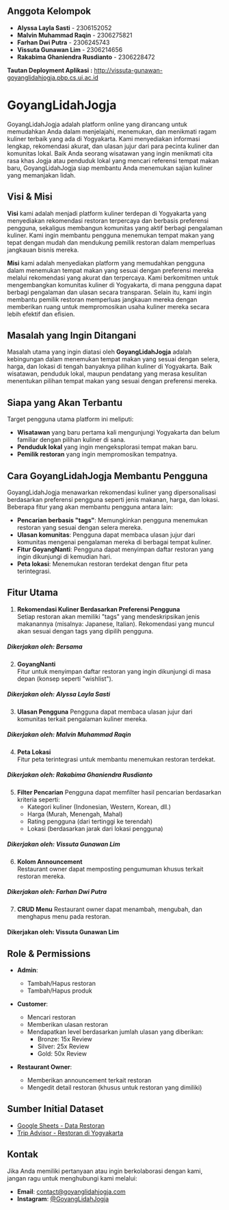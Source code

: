 ## Anggota Kelompok
- **Alyssa Layla Sasti** - 2306152052
- **Malvin Muhammad Raqin** - 2306275821
- **Farhan Dwi Putra** - 2306245743
- **Vissuta Gunawan Lim** - 2306214656
- **Rakabima Ghaniendra Rusdianto** - 2306228472 

**Tautan Deployment Aplikasi :**  http://vissuta-gunawan-goyanglidahjogja.pbp.cs.ui.ac.id

# GoyangLidahJogja

GoyangLidahJogja adalah platform online yang dirancang untuk memudahkan Anda dalam menjelajahi, menemukan, dan menikmati ragam kuliner terbaik yang ada di Yogyakarta. Kami menyediakan informasi lengkap, rekomendasi akurat, dan ulasan jujur dari para pecinta kuliner dan komunitas lokal. Baik Anda seorang wisatawan yang ingin menikmati cita rasa khas Jogja atau penduduk lokal yang mencari referensi tempat makan baru, GoyangLidahJogja siap membantu Anda menemukan sajian kuliner yang memanjakan lidah.

## Visi & Misi

**Visi** kami adalah menjadi platform kuliner terdepan di Yogyakarta yang menyediakan rekomendasi restoran terpercaya dan berbasis preferensi pengguna, sekaligus membangun komunitas yang aktif berbagi pengalaman kuliner. Kami ingin membantu pengguna menemukan tempat makan yang tepat dengan mudah dan mendukung pemilik restoran dalam memperluas jangkauan bisnis mereka.

**Misi** kami adalah menyediakan platform yang memudahkan pengguna dalam menemukan tempat makan yang sesuai dengan preferensi mereka melalui rekomendasi yang akurat dan terpercaya. Kami berkomitmen untuk mengembangkan komunitas kuliner di Yogyakarta, di mana pengguna dapat berbagi pengalaman dan ulasan secara transparan. Selain itu, kami ingin membantu pemilik restoran memperluas jangkauan mereka dengan memberikan ruang untuk mempromosikan usaha kuliner mereka secara lebih efektif dan efisien.

## Masalah yang Ingin Ditangani

Masalah utama yang ingin diatasi oleh **GoyangLidahJogja** adalah kebingungan dalam menemukan tempat makan yang sesuai dengan selera, harga, dan lokasi di tengah banyaknya pilihan kuliner di Yogyakarta. Baik wisatawan, penduduk lokal, maupun pendatang yang merasa kesulitan menentukan pilihan tempat makan yang sesuai dengan preferensi mereka.

## Siapa yang Akan Terbantu

Target pengguna utama platform ini meliputi:
- **Wisatawan** yang baru pertama kali mengunjungi Yogyakarta dan belum familiar dengan pilihan kuliner di sana.
- **Penduduk lokal** yang ingin mengeksplorasi tempat makan baru.
- **Pemilik restoran** yang ingin mempromosikan tempatnya.

## Cara GoyangLidahJogja Membantu Pengguna

GoyangLidahJogja menawarkan rekomendasi kuliner yang dipersonalisasi berdasarkan preferensi pengguna seperti jenis makanan, harga, dan lokasi. Beberapa fitur yang akan membantu pengguna antara lain:

- **Pencarian berbasis "tags"**: Memungkinkan pengguna menemukan restoran yang sesuai dengan selera mereka.
- **Ulasan komunitas**: Pengguna dapat membaca ulasan jujur dari komunitas mengenai pengalaman mereka di berbagai tempat kuliner.
- **Fitur GoyangNanti**: Pengguna dapat menyimpan daftar restoran yang ingin dikunjungi di kemudian hari.
- **Peta lokasi**: Menemukan restoran terdekat dengan fitur peta terintegrasi.

## Fitur Utama

1. **Rekomendasi Kuliner Berdasarkan Preferensi Pengguna**  
   Setiap restoran akan memiliki "tags" yang mendeskripsikan jenis makanannya (misalnya: Japanese, Italian). Rekomendasi yang muncul akan sesuai dengan tags yang dipilih pengguna.
##### Dikerjakan oleh: Bersama
   
2. **GoyangNanti**  
   Fitur untuk menyimpan daftar restoran yang ingin dikunjungi di masa depan (konsep seperti "wishlist").
##### Dikerjakan oleh: Alyssa Layla Sasti

3. **Ulasan Pengguna**
   Pengguna dapat membaca ulasan jujur dari komunitas terkait pengalaman kuliner mereka.
##### Dikerjakan oleh: Malvin Muhammad Raqin

4. **Peta Lokasi**  
   Fitur peta terintegrasi untuk membantu menemukan restoran terdekat.
##### Dikerjakan oleh: Rakabima Ghaniendra Rusdianto

5. **Filter Pencarian**
   Pengguna dapat memfilter hasil pencarian berdasarkan kriteria seperti:
   - Kategori kuliner (Indonesian, Western, Korean, dll.)
   - Harga (Murah, Menengah, Mahal)
   - Rating pengguna (dari tertinggi ke terendah)
   - Lokasi (berdasarkan jarak dari lokasi pengguna)
##### Dikerjakan oleh: Vissuta Gunawan Lim

6. **Kolom Announcement**  
   Restaurant owner dapat memposting pengumuman khusus terkait restoran mereka.
##### Dikerjakan oleh: Farhan Dwi Putra

7. **CRUD Menu**
   Restaurant owner dapat menambah, mengubah, dan menghapus menu pada restoran.
#### Dikerjakan oleh: Vissuta Gunawan Lim

## Role & Permissions

- **Admin**: 
  - Tambah/Hapus restoran
  - Tambah/Hapus produk
  
- **Customer**: 
  - Mencari restoran
  - Memberikan ulasan restoran
  - Mendapatkan level berdasarkan jumlah ulasan yang diberikan:
    - Bronze: 15x Review
    - Silver: 25x Review
    - Gold: 50x Review
  
- **Restaurant Owner**: 
  - Memberikan announcement terkait restoran
  - Mengedit detail restoran (khusus untuk restoran yang dimiliki)

## Sumber Initial Dataset

- [Google Sheets - Data Restoran](https://docs.google.com/spreadsheets/d/1CiyTyo6Z4WJ6JniwLJ9oCfMEon323hIYjYlfqgFiw_0/edit?usp=sharing)
- [Trip Advisor - Restoran di Yogyakarta](https://www.tripadvisor.co.id/Restaurants-g14782503-Yogyakarta_Yogyakarta_Region_Java.html)

## Kontak

Jika Anda memiliki pertanyaan atau ingin berkolaborasi dengan kami, jangan ragu untuk menghubungi kami melalui:
- **Email**: contact@goyanglidahjogja.com
- **Instagram**: [@GoyangLidahJogja](https://instagram.com/GoyangLidahJogja)
